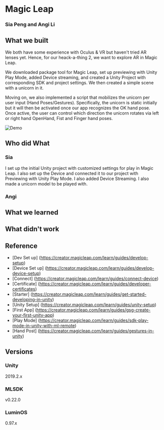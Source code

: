 # Magic Leap

### Sia Peng and Angi Li

## What we built

We both have some experience with Oculus & VR but haven't tried AR lenses yet. Hence, for our heack-a-thing 2, we want to explore AR in Magic Leap.

We downloaded package tool for Magic Leap, set up previewing with Unity Play Mode, added Device streaming, and created a Unity Project with corresponding SDK and project settings. We then created a simple scene with a unicorn in it.

Moving on, we also implemented a script that mobilizes the unicorn per user input (Hand Poses/Gestures). Specifically, the unicorn is static initially but it will then be activated once our app recognizes the OK hand pose. Once active, the user can control which direction the unicorn rotates via left or right hand OpenHand, Fist and Finger hand poses.

![Demo](https://j.gifs.com/6XG5xV.gif)


## Who did What

### Sia
I set up the initial Unity project with customized settings for play in Magic Leap. I also set up the Device and connected it to our project with Previewing with Unity Play Mode. I also added Device Streaming. I also made a unicorn model to be played with.

### Angi

## What we learned


## What didn't work


## Reference
- [Dev Set up] (https://creator.magicleap.com/learn/guides/develop-setup)
- [Device Set up] (https://creator.magicleap.com/learn/guides/develop-device-setup)
- [Connect] (https://creator.magicleap.com/learn/guides/connect-device)
- [Certificate] (https://creator.magicleap.com/learn/guides/developer-certificates)
- [Starter] (https://creator.magicleap.com/learn/guides/get-started-developing-in-unity)
- [Unity Setup] (https://creator.magicleap.com/learn/guides/unity-setup)
- [First App] (https://creator.magicleap.com/learn/guides/gsg-create-your-first-unity-app)
- [Play Mode] (https://creator.magicleap.com/learn/guides/sdk-play-mode-in-unity-with-ml-remote)
- [Hand Post] (https://creator.magicleap.com/learn/guides/gestures-in-unity)


## Versions

### Unity

2019.2.x

### MLSDK

v0.22.0

### LuminOS

0.97.x

